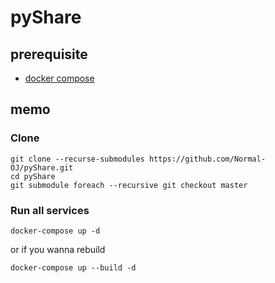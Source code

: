 # pyShare

## prerequisite

- [docker compose](https://docs.docker.com/compose/)  

## memo

### Clone

`git clone --recurse-submodules https://github.com/Normal-OJ/pyShare.git`  
`cd pyShare`  
`git submodule foreach --recursive git checkout master`  

### Run all services

`docker-compose up -d`  

or if you wanna rebuild  

`docker-compose up --build -d`  
